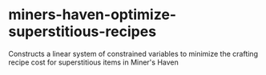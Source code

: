# miners-haven-optimize-superstitious-recipes
Constructs a linear system of constrained variables to minimize the crafting recipe cost for superstitious items in Miner's Haven
